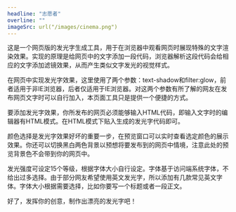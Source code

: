 ```yaml
---
headline: "志愿者"
overline: ""
imageSrc: url("/images/cinema.png")
---
```


这是一个网页版的发光字生成工具，用于在浏览器中观看网页时展现特殊的文字渲染效果。实现的原理是给网页中的文字添加一段代码，浏览器解析这段代码会给相应的文字添加滤镜效果，从而产生类似文字发光的视觉样式。

在网页中实现发光字效果，这里使用了两个参数：text-shadow和filter:glow，前者适用于非IE浏览器，后者仅适用于IE浏览器。对这两个参数有所了解的网友在发布网页文字时可以自行加入，本页面工具只是提供一个便捷的方式。

要添加发光字效果，你所发布的网页必须能够输入HTML代码，即输入文字时的编辑器有HTML模式。在HTML模式下贴入生成的发光字代码即可。

颜色选择是发光字效果好坏的重要一步，在预览窗口可以实时查看选定颜色的展示效果。你还可以切换黑白两色背景以预想将要发布到的网页中情境，注意此处的预览背景色不会带到你的网页中。

发光强度可设定15个等级，根据字体大小自行设定。字体基于访问端系统字体，不给出过多选择。由于部分网友希望使用英文发光字，所以添加有几款常见英文字体。字体大小根据需要选择，比如你要写一个标题或者一段正文。

好了，发挥你的创意，制作出漂亮的发光字吧！
